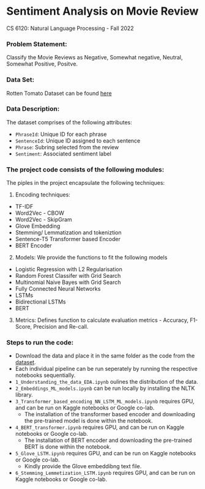 # Sentiment Analysis on Movie Review

CS 6120: Natural Language Processing - Fall 2022

### Problem Statement: 
Classify the Movie Reviews as Negative, Somewhat negative, Neutral, Somewhat Positive, Positve.

### Data Set: 
Rotten Tomato Dataset can be found [here](https://www.kaggle.com/competitions/sentiment-analysis-on-movie-reviews/data)

### Data Description:
The dataset comprises of the following attributes:
* `PhraseId`: Unique ID for each phrase
* `SentenceId`: Unique ID assigned to each sentence 
* `Phrase`: Subring selected from the review
* `Sentiment`: Associated sentiment label 

### The project code consists of the following modules:

The piples in the project encapsulate the following techniques:

1) Encoding techniques:
- TF-IDF
- Word2Vec - CBOW
- Word2Vec - SkipGram 
- Glove Embedding 
- Stemming/ Lemmatization and tokeniztion
- Sentence-T5 Transformer based Encoder
- BERT Encoder
  
2) Models:
We provide the functions to fit the following models
- Logistic Regression with L2 Regularisation
- Random Forest Classifer with Grid Search
- Multinomial Naive Bayes with Grid Search
- Fully Connected Neural Networks
- LSTMs
- Bidirectional LSTMs
- BERT 

3) Metrics:
Defines function to calculate evaluation metrics - Accuracy, F1-Score, Precision and Re-call.
 

### Steps to run the code:
* Download the data and place it in the same folder as the code from the [dataset](https://www.kaggle.com/competitions/sentiment-analysis-on-movie-reviews/data).
* Each individual pipeline can be run seperately by running the respective notebooks sequentially.
* `1_Understanding_the_data_EDA.ipynb` oulines the distribution of the data.
* `2_Embeddings_ML_models.ipynb` can be run locally by installing the NLTK library. 
* `3_Transformer_based_encoding_NN_LSTM_ML_models.ipynb` requires GPU, and can be run on Kaggle notebooks or Google co-lab.
    - The installation of the transformer based encoder and downloading the pre-trained model is done within the notebook.
* `4_BERT_transformer.ipynb` requires GPU, and can be run on Kaggle notebooks or Google co-lab.
    - The installation of BERT encoder and downloading the pre-trained BERT is done within the notebook.
* `5_Glove_LSTM.ipynb` requires GPU, and can be run on Kaggle notebooks or Google co-lab.
    - Kindly provide the Glove embeddibng text file. 
* `6_Stemming_Lemmetization_LSTM.ipynb` requires GPU, and can be run on Kaggle notebooks or Google co-lab.
